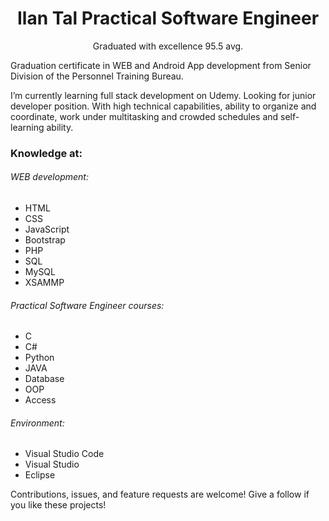 <h1 align="center">Ilan Tal Practical Software Engineer</h1>
<p align="center">Graduated with excellence 95.5 avg.</p>
<p>Graduation certificate in WEB and Android App development from Senior Division of the Personnel Training Bureau.</p>
<p>
I’m currently learning full stack development on Udemy.
Looking for junior developer position.
With high technical capabilities, ability to organize and coordinate, work under multitasking and crowded schedules and self-learning ability.
</p>
<h3>Knowledge at:</h3>
<h6>WEB development:</h6>

- HTML
- CSS
- JavaScript
- Bootstrap
- PHP
- SQL
- MySQL
- XSAMMP

<h6>Practical Software Engineer courses:</h6>

- C
- C#
- Python
- JAVA
- Database
- OOP
- Access

<h6>Environment:</h6>

- Visual Studio Code
- Visual Studio
- Eclipse

Contributions, issues, and feature requests are welcome!
Give a follow if you like these projects!
<!---
ilantal321/ilantal321 is a ✨ special ✨ repository because its `README.md` (this file) appears on your GitHub profile.
You can click the Preview link to take a look at your changes.
--->
